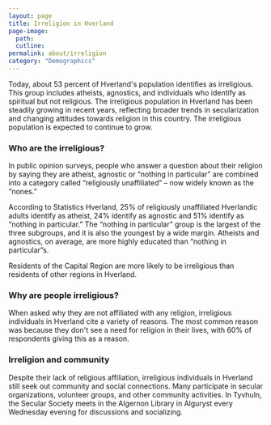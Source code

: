 ```yaml
---
layout: page
title: Irreligion in Hverland
page-image: 
  path:  
  cutline: 
permalink: about/irreligion
category: "Demographics"
---
```


Today, about 53 percent of Hverland's population identifies as irreligious. This group includes atheists, agnostics, and individuals who identify as spiritual but not religious. The irreligious population in Hverland has been steadily growing in recent years, reflecting broader trends in secularization and changing attitudes towards religion in this country. The irreligious population is expected to continue to grow.


### Who are the irreligious?
In public opinion surveys, people who answer a question about their religion by saying they are atheist, agnostic or “nothing in particular” are combined into a category called “religiously unaffiliated” – now widely known as the “nones.”

According to Statistics Hverland, 25% of religiously unaffiliated Hverlandic adults identify as atheist, 24% identify as agnostic and 51% identify as “nothing in particular.” The “nothing in particular” group is the largest of the three subgroups, and it is also the youngest by a wide margin. Atheists and agnostics, on average, are more highly educated than “nothing in particular”s.

Residents of the Capital Region are more likely to be irreligious than residents of other regions in Hverland.  

### Why are people irreligious?
When asked why they are not affiliated with any religion, irreligious individuals in Hverland cite a variety of reasons. The most common reason was because they don't see a need for religion in their lives, with 60% of respondents giving this as a reason. 

### Irreligion and community
Despite their lack of religious affiliation, irreligious individuals in Hverland still seek out community and social connections. Many participate in secular organizations, volunteer groups, and other community activities. In Tyvhuln, the Secular Society meets in the Algernon Library in Alguryst every Wednesday evening for discussions and socializing. 